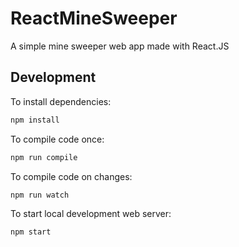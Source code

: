 # ReactMineSweeper
A simple mine sweeper web app made with React.JS


## Development

To install dependencies:
```bash
npm install
```

To compile code once:
```bash
npm run compile
```

To compile code on changes:
```bash
npm run watch
```

To start local development web server:
```bash
npm start
```